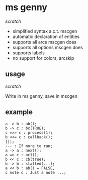ms genny
========

*scratch* 

- simplified syntax a.c.t. mscgen
- automatic declaration of entities
- supports all arcs mscgen does
- supports all options mscgen does
- supports labels
- no support for colors, arcskip

usage
-----
*scratch*

Write in ms genny, save in mscgen

example
-------

    a -> b : ab();
    b -> c : bc(TRUE);
    c =>> c : process(1);
    b <<= c : callback();
    |||;
    --- : If more to run;
    a -> a : next();
    a => c : ac1();
    b << c : cb(true);
    b -> b : stalled(...);
    a << b : ab() = FALSE,
    c note c : Just a note ...;



